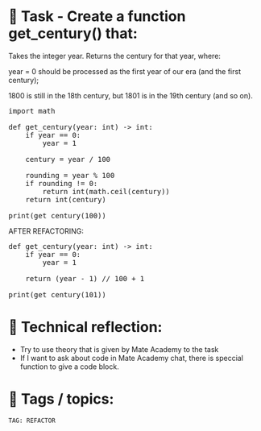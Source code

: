 # 📝 Task - Create a function get_century() that:

Takes the integer year.
Returns the century for that year, where:

year = 0 should be processed as the first year of our era (and the first century);

1800 is still in the 18th century, but 1801 is in the 19th century (and so on).

<pre>
import math

def get_century(year: int) -> int:
    if year == 0:
        year = 1

    century = year / 100

    rounding = year % 100
    if rounding != 0:
        return int(math.ceil(century))
    return int(century)

print(get_century(100))  
</pre>
  
AFTER REFACTORING:  
<pre>
def get_century(year: int) -> int:
    if year == 0:
        year = 1

    return (year - 1) // 100 + 1

print(get_century(101))
</pre>

# 💭 Technical reflection: 
- Try to use theory that is given by Mate Academy to the task
- If I want to ask about code in Mate Academy chat, there is speccial function to give a code block.

# 🔖 Tags / topics:
`TAG: REFACTOR`  
